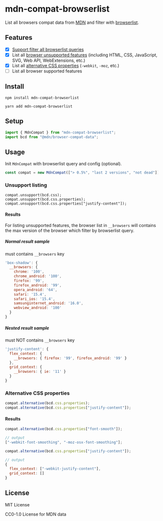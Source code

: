 # mdn-compat-browserlist

List all browsers compat data from [MDN](https://developer.mozilla.org/) and filter with [browserlist](https://github.com/browserslist/browserslist).

## Features

- [x] [Support filter all browserlist queries](#usage)
- [x] List all [browser unsupported features](#unsupport-listing) (including HTML, CSS, JavaScript, SVG, Web API, WebExtensions, etc.)
- [x] List all [alternative CSS properties](#alternative-css-properties) (`-webkit`, `-moz`, etc.)
- [ ] List all browser supported features

## Install

```
npm install mdn-compat-browserlist
```

```
yarn add mdn-compat-browserlist
```

## Setup

```js
import { MdnCompat } from "mdn-compat-browserlist";
import bcd from "@mdn/browser-compat-data";
```

## Usage

Init `MdnCompat` with browserlist query and config (optional).

```js
const compat = new MdnCompat(["> 0.5%", "last 2 versions", "not dead"]);
```

### Unsupport listing

```
compat.unsupport(bcd.css);
compat.unsupport(bcd.css.properties);
compat.unsupport(bcd.css.properties["justify-content"]);
```

#### Results

For listing unsupported features, the browser list in `__browsers` will contains the max version of the browser which filter by browserlist query.

##### Normal result sample

must contains `__browsers` key

```js
'box-shadow': {
  __browsers: {
    chrome: '100',
    chrome_android: '100',
    firefox: '99',
    firefox_android: '99',
    opera_android: '64',
    safari: '15.4',
    safari_ios: '15.4',
    samsunginternet_android: '16.0',
    webview_android: '100'
  }
}
```

##### Nested result sample

must NOT contains `__browsers` key

```js
'justify-content': {
  flex_context: {
    __browsers: { firefox: '99', firefox_android: '99' }
  },
  grid_context: {
    __browsers: { ie: '11' }
  }
}
```

### Alternative CSS properties

```js
compat.alternative(bcd.css.properties);
compat.alternative(bcd.css.properties["justify-content"]);
```

#### Results

```js
compat.alternative(bcd.css.properties["font-smooth"]);

// output
["-webkit-font-smoothing", "-moz-osx-font-smoothing"];
```

```js
compat.alternative(bcd.css.properties["justify-content"]);

// output
{
  flex_context: ["-webkit-justify-content"],
  grid_context: []
}
```

## License

MIT License

CC0-1.0 License for MDN data
